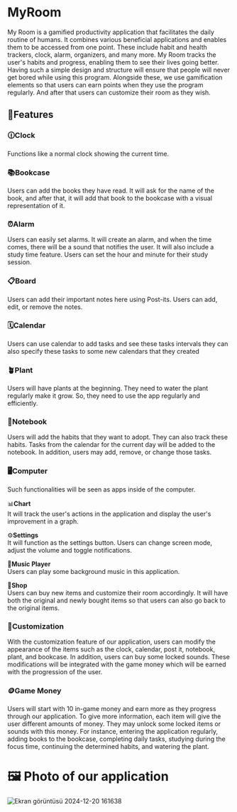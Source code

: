 # MyRoom
My Room is a gamified productivity application that facilitates the daily routine of humans. It combines various beneficial applications and enables them to be accessed from one point.
These include habit and health trackers, clock, alarm, organizers, and many more. My Room tracks the user's habits and progress, enabling them to see their lives going better. 
Having such a simple design and structure will ensure that people will never get bored while using this program.
Alongside these, we use gamification elements so that users can earn points when they use the program regularly. And after that users can customize their room as they wish.

## 💎Features

### 🕧Clock 
Functions like a normal clock showing the current time.
### 📚Bookcase
Users can add the books they have read. It will ask for the name of the book, and after that, it will add that book to the bookcase with a visual representation of it.
### ⏰Alarm
Users can easily set alarms. It will create an alarm, and when the time comes, there will be a sound that notifies the user. It will also include a study time feature. Users can set the hour and minute for their study session. 
### 📋Board
Users can add their important notes here using Post-its. Users can add, edit, or remove the notes. 
### 🗓️Calendar
Users can use calendar to add tasks and see these tasks intervals they can also specify these tasks to some new calendars that they created
### 🪴Plant
Users will have plants at the beginning. They need to water the plant regularly make it grow. So, they need to use the app regularly and efficiently. 
### 📒Notebook
Users will add the habits that they want to adopt. They can also track these habits. Tasks from the calendar for the current day will be added to the notebook. In addition, users may add, remove, or change those tasks.
### 🖥️Computer
Such functionalities will be seen as apps inside of the computer.
     
📊**Chart**   
It will track the user's actions in the application and display the user's improvement in a graph.  
     
⚙️**Settings**    
It will function as the settings button. Users can change screen mode, adjust the volume and toggle notifications.   
     
🎹**Music Player**    
Users can play some background music in this application.    
    
🛒**Shop**    
Users can buy new items and customize their room accordingly. It will have both the original and newly bought items so that users can also go back to the original items.  

### 🎉Customization    
With the customization feature of our application, users can modify the appearance of the items such as the clock, calendar, post it, notebook, plant, and bookcase. In addition, users can buy some locked sounds. These modifications will be integrated with the game money which will be earned with the progression of the user.     
### 🪙Game Money    
Users will start with 10 in-game money and earn more as they progress through our application. To give more information, each item will give the user different amounts of money. They may unlock some locked items or sounds with this money. For instance, entering the application regularly, adding books to the bookcase, completing daily tasks, studying during the focus time, continuing the determined habits, and watering the plant.    



# 🖼️ Photo of our application

![Ekran görüntüsü 2024-12-20 161638](https://github.com/user-attachments/assets/df04099f-8b2b-4ca3-9cd3-98f9ffeec81d)


